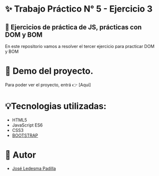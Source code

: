 # ✨ Trabajo Práctico N° 5 - Ejercicio 3

## 📓 Ejercicios de práctica de JS, prácticas con DOM y BOM

En este repositorio vamos a resolver el tercer ejercicio para practicar DOM y BOM
# 🎇 Demo del proyecto.

Para poder ver el proyecto, entrá 👉 [Aqui] 

# 💡Tecnologias utilizadas:

- HTML5
- JavaScript ES6
- CSS3
- [BOOTSTRAP](https://getbootstrap.com/docs/5.3/getting-started/introduction/)

# 📢 Autor

- [José Ledesma Padilla](https://github.com/ledesmapadilla)
